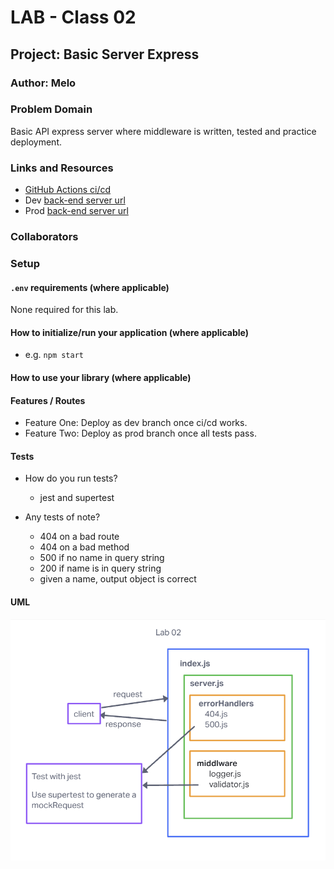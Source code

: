 # LAB - Class 02

## Project: Basic Server **Express**

### Author: Melo

### Problem Domain

Basic API express server where middleware is written, tested and practice deployment.

### Links and Resources

- [GitHub Actions ci/cd](https://github.com/MelodicXP/basic-server-express/actions)
- Dev [back-end server url](https://four01-basic-server-express-dev.onrender.com)
- Prod [back-end server url](https://four01-basic-server-express-prod.onrender.com)

### Collaborators

### Setup

#### `.env` requirements (where applicable)

None required for this lab.

#### How to initialize/run your application (where applicable)

- e.g. `npm start`

#### How to use your library (where applicable)

#### Features / Routes

- Feature One: Deploy as dev branch once ci/cd works.
- Feature Two: Deploy as prod branch once all tests pass.

#### Tests

- How do you run tests?
  - jest and supertest

- Any tests of note?

  - 404 on a bad route
  - 404 on a bad method
  - 500 if no name in query string
  - 200 if name is in query string
  - given a name, output object is correct

#### UML

![Lab-02-UML](assets/Lab02UML.png)
